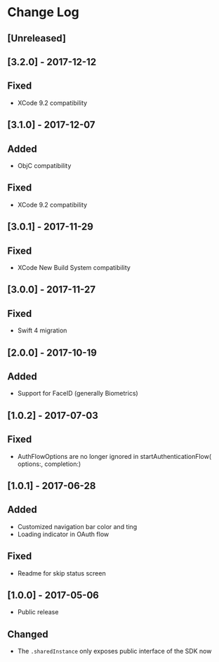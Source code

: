 # Change Log

## [Unreleased]

## [3.2.0] - 2017-12-12

## Fixed
- XCode 9.2 compatibility

## [3.1.0] - 2017-12-07

## Added
- ObjC compatibility

## Fixed
- XCode 9.2 compatibility

## [3.0.1] - 2017-11-29

## Fixed
- XCode New Build System compatibility

## [3.0.0] - 2017-11-27

## Fixed 
- Swift 4 migration

## [2.0.0] - 2017-10-19

## Added
- Support for FaceID (generally Biometrics)

## [1.0.2] - 2017-07-03

## Fixed 
- AuthFlowOptions are no longer ignored in startAuthenticationFlow( options:, completion:)

## [1.0.1] - 2017-06-28

## Added
- Customized navigation bar color and ting
- Loading indicator in OAuth flow

## Fixed
- Readme for skip status screen

## [1.0.0] - 2017-05-06
- Public release

## Changed
- The `.sharedInstance` only exposes public interface of the SDK now
